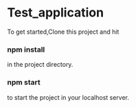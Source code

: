 # Test_application
To get started,Clone this project and hit
### npm install 
in the project directory.

### npm start
 to start the project in your localhost server.
